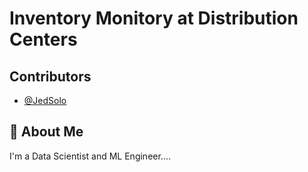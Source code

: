 
# Inventory Monitory at Distribution Centers




## Contributors

- [@JedSolo](https://github.com/JedSolo)


## 🚀 About Me
I'm a Data Scientist and ML Engineer....

